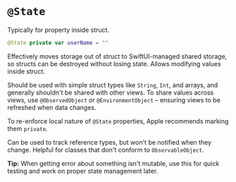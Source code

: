 # `@State`

Typically for property inside struct.

```swift
@State private var userName = ""
```

Effectively moves storage out of struct to SwiftUI-managed shared storage, so structs can be destroyed without losing state. Allows modifying values inside struct.

Should be used with simple struct types like `String`, `Int`, and arrays, and generally shouldn't be shared with other views. To share values across views, use `@ObservedObject` or `@EnvironmentObject` – ensuring views to be refreshed when data changes.

To re-enforce local nature of `@State` properties, Apple recommends marking them `private`.

Can be used to track reference types, but won't be notified when they change. Helpful for classes that don't conform to `ObservableObject`.

**Tip:** When getting error about something isn't mutable, use this for quick testing and work on proper state management later.
